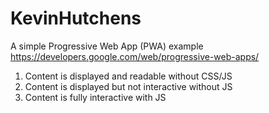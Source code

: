 # KevinHutchens
A simple Progressive Web App (PWA) example
https://developers.google.com/web/progressive-web-apps/

1. Content is displayed and readable without CSS/JS
2. Content is displayed but not interactive without JS
3. Content is fully interactive with JS